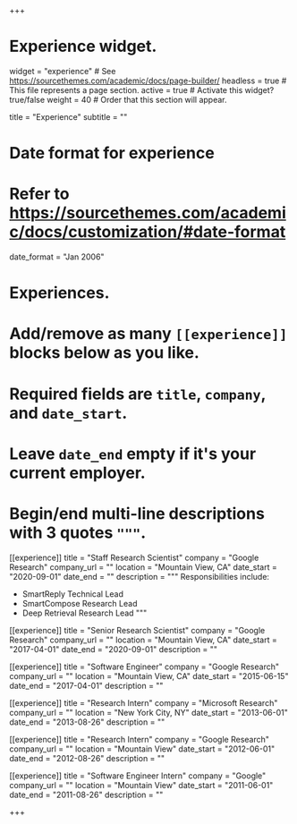+++
# Experience widget.
widget = "experience"  # See https://sourcethemes.com/academic/docs/page-builder/
headless = true  # This file represents a page section.
active = true  # Activate this widget? true/false
weight = 40  # Order that this section will appear.

title = "Experience"
subtitle = ""

# Date format for experience
#   Refer to https://sourcethemes.com/academic/docs/customization/#date-format
date_format = "Jan 2006"

# Experiences.
#   Add/remove as many `[[experience]]` blocks below as you like.
#   Required fields are `title`, `company`, and `date_start`.
#   Leave `date_end` empty if it's your current employer.
#   Begin/end multi-line descriptions with 3 quotes `"""`.
[[experience]]
  title = "Staff Research Scientist"
  company = "Google Research"
  company_url = ""
  location = "Mountain View, CA"
  date_start = "2020-09-01"
  date_end = ""
  description = """
  Responsibilities include:
  
  * SmartReply Technical Lead
  * SmartCompose Research Lead
  * Deep Retrieval Research Lead
  """

[[experience]]
  title = "Senior Research Scientist"
  company = "Google Research"
  company_url = ""
  location = "Mountain View, CA"
  date_start = "2017-04-01"
  date_end = "2020-09-01"
  description = ""

[[experience]]
  title = "Software Engineer"
  company = "Google Research"
  company_url = ""
  location = "Mountain View, CA"
  date_start = "2015-06-15"
  date_end = "2017-04-01"
  description = ""


[[experience]]
  title = "Research Intern"
  company = "Microsoft Research"
  company_url = ""
  location = "New York City, NY"
  date_start = "2013-06-01"
  date_end = "2013-08-26"
  description = ""
  

[[experience]]
  title = "Research Intern"
  company = "Google Research"
  company_url = ""
  location = "Mountain View"
  date_start = "2012-06-01"
  date_end = "2012-08-26"
  description = ""
  
[[experience]]
  title = "Software Engineer Intern"
  company = "Google"
  company_url = ""
  location = "Mountain View"
  date_start = "2011-06-01"
  date_end = "2011-08-26"
  description = ""  

+++
